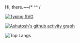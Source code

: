 Hi, there.~~(* ^^ /

[![Typing SVG](https://readme-typing-svg.demolab.com?font=Fira+Code&duration=2000&pause=500&color=3AACF7&background=88BFFF00&center=true&width=435&lines=Nice+2+meet+U)](https://git.io/typing-svg)



[![Ashutosh's github activity graph](https://github-readme-activity-graph.vercel.app/graph?username=CookieFNP&theme=minimal)](https://github.com/ashutosh00710/github-readme-activity-graph)

![Top Langs](https://github-readme-stats.vercel.app/api/top-langs/?username=anuraghazra&layout=compact)
